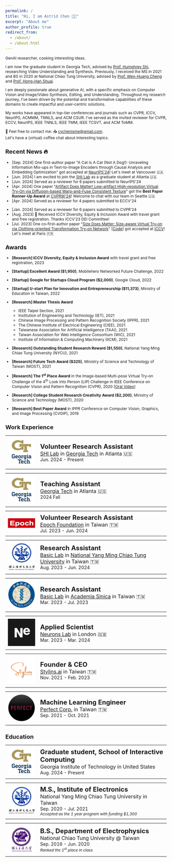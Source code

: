 ```yaml
---
permalink: /
title: "Hi, I am Astrid Chen 👋🏻"
excerpt: "About me"
author_profile: true
redirect_from: 
  - /about/
  - /about.html
---
```

<div style="font-size: 12px;"> 

<p> 
GenAI researcher, cooking interesting ideas. 
</p>

<p> 
I am now the graduate student in Georgia Tech, advised by <a href="https://www.humphreyshi.com/">Prof. Humphrey Shi</a>, researching Video Understanding and Synthesis. Previously, I received the MS in 2021 and BS in 2020 at National Chiao Tung University, advised by <a href="https://www.csie.ntu.edu.tw/~wenhuang/">Prof. Wen-Huang Cheng</a> and <a href="https://basiclab.lab.nycu.edu.tw/">Prof. Hong-Han Shuai</a>. 
</p>

<!-- I received the MS from the Institute of Electronics at National (Yang Ming) Chiao Tung University in 2021, advised by [Prof. Wen-Huang Cheng](https://www.csie.ntu.edu.tw/~wenhuang/) and [Prof. Hong-Han Shuai](https://basiclab.lab.nycu.edu.tw/) and BS from the Department of Electrophysics at National Chiao Tung University in 2020.  -->


<p> 
I am deeply passionate about generative AI, with a specific emphasis on Computer Vision and Image/Video Synthesis, Editing, and Understanding. Throughout my research journey, I've been driven by the potential and transformative capabilities of these domains to create impactful and user-centric solutions. 
</p>

<p> 
My works have appeared in top-tier conferences and journals such as CVPR, ICCV, NeurIPS, ACMMM, TNNLS, and ACM CSUR. I've served as the invited reviewer for CVPR, ECCV, NeurIPS, IEEE TNNLS, IEEE TMM, IEEE TCSVT, and ACM ToMM. 
</p>

<p> 
🤗 Feel free to contact me: 📥 <a href="mailto:cychenisme@gmail.com">cychenisme@gmail.com</a>.  <br>
Let's have a (virtual) coffee chat about interesting topics. 
</p>

<div>

<!-- A data-driven personal website -->

## Recent News 🔥


<div style="font-size: 12px;"> 


- [Sep. 2024] One first-author paper "A Cat Is A Cat (Not A Dog!): Unraveling Information Mix-ups in Text-to-Image Encoders through Causal Analysis and Embedding Optimization" got accepted at [NeurIPS'24](https://neurips.cc/)! Let's meet at Vancouver 🇨🇦
- [Jun. 2024] I am excited to join the [SHI Lab](https://www.shi-labs.com/) as a graduate student at Atlanta 🇺🇸
- [Jun. 2024] Served as a reviewer for 6 papers submitted to NeurIPS'24
- [Apr. 2024] One paper "[Artifact Does Matter! Low-artifact High-resolution Virtual Try-On via Diffusion-based Warp-and-Fuse Consistent Texture](https://basiclab.lab.nycu.edu.tw/assets/LA-VTON.pdf)" got the **Best Paper Runner-Up Award** at [CVPRW'24](https://sites.google.com/view/cvfad2024/home?authuser=0)! Welcome to chat with our team in Seattle 🇺🇸
- [Apr. 2024] Served as a reviewer for 4 papers submitted to ECCV'24
<!-- - [Mar. 2024] Served as a reviewer for [TMM](https://ieeexplore.ieee.org/xpl/RecentIssue.jsp?punumber=6046) -->
<!-- - [Mar. 2024] Served as an emergency reviewer for 3 papers submitted to ICME'24 -->
- [Jan. 2024] Served as a reviewer for 6 papers submitted to CVPR'24 
- [Aug. 2023] 🙏 Received ICCV Diversity, Equity & Inclusion Award with travel grant and free registration. Thanks ICCV’23 DEI Committee!
- [Jul. 2023] One co-first-author paper "[Size Does Matter: Size-aware Virtual Try-on via Clothing-oriented Transformation Try-on Network](https://openaccess.thecvf.com/content/ICCV2023/papers/Chen_Size_Does_Matter_Size-aware_Virtual_Try-on_via_Clothing-oriented_Transformation_Try-on_ICCV_2023_paper.pdf)" [[Code](https://github.com/cotton6/COTTON-size-does-matter)] got accepted at [ICCV](https://iccv2023.thecvf.com/home)! Let's meet at Paris 🇫🇷

<!-- - [Apr. 2023] Served as a reviewer for [TCSVT](https://ieeexplore.ieee.org/xpl/RecentIssue.jsp?punumber=76)
- [Mar. 2023] Served as a reviewer for [TOMM](https://dl.acm.org/journal/tomm)
- [Feb. 2023] Served as a reviewer for [TNNLS](https://ieeexplore.ieee.org/xpl/RecentIssue.jsp?punumber=5962385)
- [Nov. 2022] 🏆 Won the Excellent Award in [Mobilehero Networked Future Challenge ($1,950)](https://mobilehero.com/en/iot)
- [Jul. 2022] 🙏 Supported by the [Google for Startups Cloud Program ($2,000)](https://cloud.google.com/startup)
- [Jul. 2022] Served as a reviewer for [TMM](https://ieeexplore.ieee.org/xpl/RecentIssue.jsp?punumber=6046)
- [Jul. 2022] Served as a reviewer for [TCSVT](https://ieeexplore.ieee.org/xpl/RecentIssue.jsp?punumber=76)
- [May. 2022] 🙏 Supported by the [Center for Industry-Academia Collaboration (CIAC) of NYCU](https://en.flaps.ord.nycu.edu.tw/AboutUs/AboutUs) and [U-start Plan for Innovation and Entrepreneureship ($11,373)](https://ustart.yda.gov.tw)
- [Apr. 2022] 🙏 Supported by the [Garage+](https://garageplus.asia/en/) -->

<!-- - [Nov. 2021] Served as a reviewer for [TCSVT](https://ieeexplore.ieee.org/xpl/RecentIssue.jsp?punumber=76)
- [Aug. 2021] Served as a reviewer for [TOMM](https://dl.acm.org/journal/tomm)
- [Jul. 2021] Served as a reviewer for [TCSVT](https://ieeexplore.ieee.org/xpl/RecentIssue.jsp?punumber=76)
- [Jul. 2021] Served as a reviewer for [TMM](https://ieeexplore.ieee.org/xpl/RecentIssue.jsp?punumber=6046)
- [May. 2021] Served as a reviewer for [TOMM](https://dl.acm.org/journal/tomm)
- [Mar. 2021] Served as a reviewer for [TMM](https://ieeexplore.ieee.org/xpl/RecentIssue.jsp?punumber=6046)
- [Jan. 2021] Served as a reviewer for [TMM](https://ieeexplore.ieee.org/xpl/RecentIssue.jsp?punumber=6046) -->


<div>



## Awards
- **[Research] ICCV Diversity, Equity & Inclusion Award** with travel grant and free registration, 2023

- **[Startup] Excellent Award ($1,950)**, Mobilehero Networked Future Challenge, 2022

- **[Startup] Google for Startups Cloud Program ($2,000)**, Google Cloud, 2022

- **[Startup] U-start Plan for Innovation and Entrepreneurship ($11,373)**, Ministry of Education in Taiwan, 2022

- **[Research] Master Thesis Award**
  -  IEEE Taipei Section, 2021
  -  Institution of Engineering and Technology (IET), 2021
  -  Chinese Image Processing and Pattern Recognition Society (IPPR), 2021
  -  The Chinese Institute of Electrical Engineering (CIEE), 2021
  -  Taiwanese Association for Artificial Intelligence (TAAI), 2021
  -  Taiwan Association for Web Intelligence Consortium (WIC), 2021
  -  Institute of Information & Computing Machinery (IICM), 2021

- **[Research] Outstanding Student Research Reward ($1,550)**, National Yang Ming Chiao Tung University (NYCU), 2021

- **[Research] Future Tech Award ($325)**, Ministry of Science and Technology of Taiwan (MOST), 2021

- **[Research] The 1<sup>st</sup> Place Award** in the Image-based Multi-pose Virtual Try-on Challenge of the 4<sup>th</sup> Look Into Person (LIP) Challenge in IEEE Conference on Computer Vision and Pattern Recognition (CVPR), 2020  [[Oral Video](https://www.youtube.com/watch?v=zloK9g6RvYk)]

- **[Research] College Student Research Creativity Award ($2,200)**, Ministry of Science and Technology (MOST), 2020

- **[Research] Best Paper Award** in IPPR Conference on Computer Vision, Graphics, and Image Processing (CVGIP), 2019


## Work Experience

<table style="width: 100%; border-collapse: collapse; border: 0;">
  <tr>
    <td style="width: 20%; border: 0px solid black; padding: 8px;">
      <img src="../images/logo/GTVertical_RGB.png" alt="epoch_logo">
    </td>
    <td style="border: 0px solid black; padding: 8px;"><strong style="font-size: 20px;">Volunteer Research Assistant</strong>
    <br><span style="font-size: 16px;">
    <a href="https://www.shi-labs.com/" target="_blank">SHI Lab</a> in <a href="https://www.gatech.edu/" target="_blank"> Georgia Tech</a> in Atlanta 🇺🇸</span>
    <br><span style="font-size: 14px;">Jun. 2024 - Present</span>
    </td>
  </tr>
</table>

<table style="width: 100%; border-collapse: collapse; border: 0;">
  <tr>
    <td style="width: 20%; border: 0px solid black; padding: 8px;">
      <img src="../images/logo/GTVertical_RGB.png" alt="epoch_logo">
    </td>
    <td style="border: 0px solid black; padding: 8px;"><strong style="font-size: 20px;">Teaching Assistant</strong>
    <br><span style="font-size: 16px;">
    <a href="https://www.gatech.edu/" target="_blank"> Georgia Tech</a> in Atlanta 🇺🇸</span>
    <br><span style="font-size: 14px;"> 2024 Fall</span>
    </td>
  </tr>
</table>

<table style="width: 100%; border-collapse: collapse; border: 0;">
  <tr>
    <td style="width: 20%; border: 0px solid black; padding: 8px;">
      <img src="../images/logo/epoch_logo.png" alt="epoch_logo">
    </td>
    <td style="border: 0px solid black; padding: 8px;"><strong style="font-size: 20px;">Volunteer Research Assistant</strong>
    <br><span style="font-size: 16px;">
    <a href="https://epoch.org.tw/en/" target="_blank">Epoch Foundation</a> in Taiwan 🇹🇼</span>
    <br><span style="font-size: 14px;">Jul. 2023 - Jun. 2024</span>
    </td>
  </tr>
</table>

<table style="width: 100%; border-collapse: collapse; border: 0;">
  <tr>
    <td style="width: 20%; border: 0px solid black; padding: 8px;">
      <img src="../images/logo/NYCU_logo_adjusted.png" alt="NYCU_logo">
    </td>
    <td style="border: 0px solid black; padding: 8px;"><strong style="font-size: 20px;">Research Assistant</strong>
    <br><span style="font-size: 16px;"> <a href="https://basiclab.lab.nycu.edu.tw/new/index.html" target="_blank">Basic Lab</a> in <a href="https://www.nycu.edu.tw/nycu/en/index" target="_blank">National Yang Ming Chiao Tung University</a> in Taiwan 🇹🇼</span>
    <br><span style="font-size: 14px;">Aug. 2023 - Jun. 2024</span>
    </td>
  </tr>
</table>

<table style="width: 100%; border-collapse: collapse; border: 0;">
  <tr>
    <td style="width: 20%; border: 0px solid black; padding: 8px;">
      <img src="../images/logo/AS_logo.png" alt="AS_logo">
    </td>
    <td style="border: 0px solid black; padding: 8px;"><strong style="font-size: 20px;">Research Assistant</strong>
    <br><span style="font-size: 16px;"> <a href="https://basiclab.lab.nycu.edu.tw/new/index.html" target="_blank">Basic Lab</a> in 
    <a href="https://www.sinica.edu.tw/en" target="_blank">Academia Sinica</a> in Taiwan 🇹🇼</span>
    <br><span style="font-size: 14px;">Mar. 2023 - Jul. 2023</span>
    </td>
  </tr>
</table>

<table style="width: 100%; border-collapse: collapse; border: 0;">
  <tr>
    <td style="width: 20%; border: 0px solid black; padding: 8px;">
      <img src="../images/logo/Ne_icon.png" alt="NL_logo">
    </td>
    <td style="border: 0px solid black; padding: 8px;"><strong style="font-size: 20px;">Applied Scientist</strong>
    <br><span style="font-size: 16px;">
    <a href="https://neurons-lab.com" target="_blank">Neurons Lab</a> in London 🇬🇧</span>
    <br><span style="font-size: 14px;">Mar. 2023 - Mar. 2024</span>
    </td>
  </tr>
</table>

<table style="width: 100%; border-collapse: collapse; border: 0;">
  <tr>
    <td style="width: 20%; border: 0px solid black; padding: 8px;">
      <img src="../images/logo/Stylins_logo.png" alt="stylins_logo">
    </td>
    <td style="border: 0px solid black; padding: 8px;"><strong style="font-size: 20px;">Founder & CEO</strong>
    <br><span style="font-size: 16px;">
    <a href="https://stylins.ai/" target="_blank">Stylins.ai</a> in Taiwan 🇹🇼</span>
    <br><span style="font-size: 14px;">Nov. 2021 - Feb. 2023</span>
    </td>
  </tr>
</table>

<table style="width: 100%; border-collapse: collapse; border: 0;">
  <tr>
    <td style="width: 20%; border: 0px solid black; padding: 8px;">
      <img src="../images/logo/perfect_logo2.png" alt="perfect_logo">
    </td>
    <td style="border: 0px solid black; padding: 8px;"><strong style="font-size: 20px;">Machine Learning Engineer</strong>
    <br><span style="font-size: 16px;">
    <a href="https://www.perfectcorp.com/business" target="_blank">Perfect Corp.</a> in Taiwan 🇹🇼</span>
    <br><span style="font-size: 14px;">Sep. 2021 - Oct. 2021</span>
    </td>
  </tr>
</table>
<!-- 
<table style="width: 100%; border-collapse: collapse; border: 0;">
  <tr>
    <td style="width: 20%; border: 0px solid black; padding: 8px;">
      <img src="../images/logo/NCTU_logo_chinese.jpeg" alt="NCTU_logo">
    </td>
    <td style="border: 0px solid black; padding: 8px;"><strong style="font-size: 20px;">Research Assistant</strong>
    <br><span style="font-size: 16px;">
    <a href="https://aimm.lab.nycu.edu.tw/" target="_blank">AIMM Lab</a> in National Chiao Tung University in Taiwan 🇹🇼</span>
    <br><span style="font-size: 14px;">Jul. 2021 - Aug. 2021</span>
    </td>
  </tr>
</table> -->

<!-- <table style="width: 100%; border-collapse: collapse; border: 0;">
  <tr>
    <td style="width: 20%; border: 0px solid black; padding: 8px;">
      <img src="../images/logo/NCTU_logo_chinese.jpeg" alt="NCTU_logo">
    </td>
    <td style="border: 0px solid black; padding: 8px;"><strong style="font-size: 20px;">Student Researcher</strong>
    <br><span style="font-size: 16px;">
    <a href="https://aimm.lab.nycu.edu.tw/" target="_blank">AIMM Lab</a> in National Chiao Tung University in Taiwan 🇹🇼</span>
    <br><span style="font-size: 14px;">Jul. 2019 - Jun. 2021</span>
    </td>
  </tr>
</table> -->


## Education

<table style="width: 100%; border-collapse: collapse; border: 0;">
  <tr>
    <td style="width: 20%; border: 0px solid black; padding: 8px;">
      <img src="../images/logo/GTVertical_RGB.png" alt="epoch_logo">
    </td>
    <td style="border: 0px solid black; padding: 8px;"><strong style="font-size: 20px;">Graduate student, School of Interactive Computing</strong>
    <br><span style="font-size: 16px;">
    Georgia Institute of Technology in United States</span>
    <br><span style="font-size: 14px;">Aug. 2024 - Present</span>
    </td>
  </tr>
</table>

<table style="width: 100%; border-collapse: collapse; border: 0;">
  <tr>
    <td style="width: 20%; border: 0px solid black; padding: 8px;">
      <img src="../images/logo/NYCU_logo_adjusted.png" alt="NCTU_logo">
    </td>
    <td style="border: 0px solid black; padding: 8px;"><strong style="font-size: 20px;">M.S., Institute of Electronics</strong>
    <br><span style="font-size: 16px;">National Yang Ming Chiao Tung University in Taiwan</span>
    <br><span style="font-size: 14px;">Sep. 2020 - Jul. 2021</span>
    <br> <em> Accepted as the 1 year program with funding $1,300 </em>
    </td>
  </tr>
</table>

<table style="width: 100%; border-collapse: collapse; border: 0;">
  <tr>
    <td style="width: 20%; border: 0px solid black; padding: 8px;">
      <img src="../images/logo/NCTU_logo_chinese.jpeg" alt="NCTU_logo">
    </td>
    <td style="border: 0px solid black; padding: 8px;"><strong style="font-size: 20px;">B.S., Department of Electrophysics</strong>
    <br><span style="font-size: 16px;">National Chiao Tung University @ Taiwan</span>
    <br><span style="font-size: 14px;">Sep. 2016 - Jun. 2020</span>
    <br> <em> Ranked the 1<sup>st</sup> place in class </em>
    </td>
  </tr>
</table>